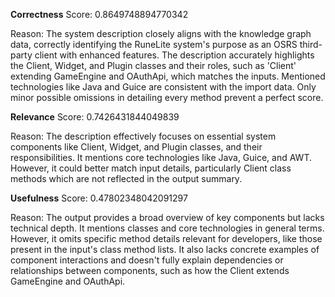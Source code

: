 **Correctness**
Score: 0.8649748894770342

Reason: The system description closely aligns with the knowledge graph data, correctly identifying the RuneLite system's purpose as an OSRS third-party client with enhanced features. The description accurately highlights the Client, Widget, and Plugin 
classes and their roles, such as 'Client' extending GameEngine and OAuthApi, which matches the inputs. Mentioned technologies like Java and Guice are consistent with the import data. Only minor possible omissions in detailing every method prevent a 
perfect score.

**Relevance**
Score: 0.7426431844049839

Reason: The description effectively focuses on essential system components like Client, Widget, and Plugin classes, and their responsibilities. It mentions core technologies like Java, Guice, and AWT. However, it could better match input details, 
particularly Client class methods which are not reflected in the output summary.

**Usefulness**
Score: 0.47802348042091297

Reason: The output provides a broad overview of key components but lacks technical depth. It mentions classes and core technologies in general terms. However, it omits specific method details relevant for developers, like those present in the input's 
class method lists. It also lacks concrete examples of component interactions and doesn't fully explain dependencies or relationships between components, such as how the Client extends GameEngine and OAuthApi.